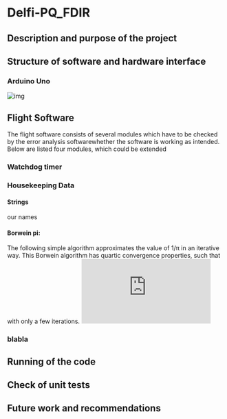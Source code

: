 # Delfi-PQ_FDIR

## Description and purpose of the project

## Structure of software and hardware interface
### Arduino Uno

![img](https://i.imgur.com/3O0UwtN.png)



## Flight Software
The flight software consists of several modules which have to be checked by the error analysis softwarewhether the software is working as intended. Below are listed four modules, which could be extended
### Watchdog timer
### Housekeeping Data

#### Strings
our names
#### Borwein pi:
The following simple algorithm approximates the value of 1/π in an iterative way. This Borwein algorithm has quartic convergence properties, such that with only a few iterations.
![img](http://latex.codecogs.com/svg.latex?y_%7Bk%2B1%7D+%3D+%5Cfrac%7B1-%281-y_k%5E4%29%5E%7B1%2F4%7D%7D%7B1-%281%2By_k%5E4%29%5E%7B1%2F4%7D%7D)
### blabla
## Running of the code

## Check of unit tests

## Future work and recommendations

